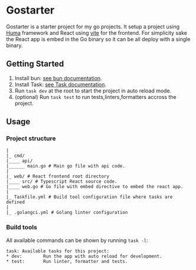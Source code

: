 # Gostarter

Gostarter is a starter project for my go projects.
It setup a project using [Huma](https://huma.rocks) framework and React using 
[vite](https://vitejs.dev) for the frontend.
For simplicity sake the React app is embed in the Go binary so it can be all deploy with a single binary.

## Getting Started

1. Install bun: [see bun documentation](https://bun.sh/docs/installation).
2. Install Task: [see Task documentation](https://taskfile.dev/installation/).
3. Run `task dev` at the root to start the project in auto reload mode.
4. (optional) Run `task test` to run tests,linters,formatters accross the project.

## Usage

### Project structure

```
|
|_ cmd/
|____ api/
|______ main.go # Main go file with api code.
|
|_ web/ # React frontend root directory
|____ src/ # Typescript React source code.
|____ web.go # Go file with embed directive to embed the react app.
|
|_ Taskfile.yml # Build tool configuration file where tasks are defined
|
|_ .golangci.yml # Golang linter configuration
```

### Build tools

All available commands can be shown by running `task -l`:

```
task: Available tasks for this project:
* dev:        Run the app with auto reload for development.
* test:       Run linter, formatter and tests.
```
